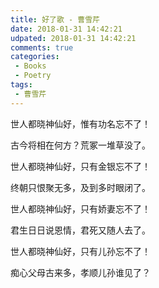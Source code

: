 ```yaml
---
title: 好了歌 - 曹雪芹
date: 2018-01-31 14:42:21
udpated: 2018-01-31 14:42:21
comments: true
categories:
 - Books
 - Poetry
tags:
 - 曹雪芹
---
```


世人都晓神仙好，惟有功名忘不了！

古今将相在何方？荒冢一堆草没了。

世人都晓神仙好，只有金银忘不了！

终朝只恨聚无多，及到多时眼闭了。

世人都晓神仙好，只有娇妻忘不了！

君生日日说恩情，君死又随人去了。

世人都晓神仙好，只有儿孙忘不了！

痴心父母古来多，孝顺儿孙谁见了？
